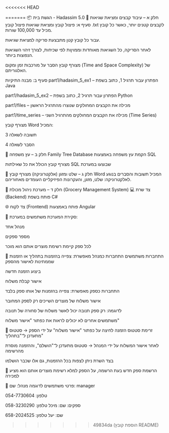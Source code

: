 <<<<<<< HEAD


=======
📦 הגשת בית - Hadassim 5.0 📁 חלק א – עיבוד קבצים ומציאת שגיאות סעיף א: פיצול קובץ ומציאת שגיאות פיצול קובץ .txt לקבצים קטנים יותר, כאשר כל קובץ מכיל עד 100,000 שורות.

עבור כל קובץ קטן מתבצעת סריקה למציאת שגיאות.

לאחר הסריקה, כל השגיאות מאוחדות וממויןות לפי שכיחות, לצורך זיהוי השגיאות הנפוצות ביותר.

מצורף קובץ הסבר על מורכבות זמן ומקום (Time and Space Complexity) של האלגוריתם.

סעיף ב: מבנה התיקיות part1/hadasim_5_ex1 – הפתרון עבור תרגיל 1, כתוב בשפת Java

part1/hadasim_5_ex2 – הפתרון עבור תרגיל 2, כתוב בשפת Python

part1/files – מכילה את הקבצים המחולקים שנוצרו מהתרגיל הראשון

part1/time_series – מכילה את הקבצים המחולקים מהתרגיל השני (Time Series)

מצורף קובץ Word המכיל:

תשובה לשאלה 3

הסבר לשאלה 4

📁 חלק ב – עץ משפחה Family Tree Database הקמת עץ משפחה באמצעות SQL

מצורף קובץ הכולל את כל שאילתות SQL שבוצעו במערכת

📁 חלק ג – שלט ומזגן (אלקטרוניקה) מצורף קובץ Word המכיל תשובות והסברים בנוגע לאלקטרוניקה: שלט, מזגן, והעקרונות הפיזיקליים העומדים מאחוריהם.

📁 חלק ד – מערכת ניהול מכולת (Grocery Management System) 💻 צד שרת (Backend) פותח בשפת C#

🌐 צד לקוח (Frontend) פותח באמצעות Angular

🛒 סקירת המערכת משתמשים במערכת:

מנהל אחד

מספר ספקים

לכל ספק קיימת רשימת מוצרים אותם הוא מוכר

👤 התחברות משתמשים התחברות כמנהל מאפשרת: צפייה בהזמנות בתהליך או הזמנות שממתינות לאישור מהספק

ביצוע הזמנה חדשה

אישור קבלת משלוח

התחברות כספק מאפשרת: צפייה בהזמנות של אותו ספק בלבד

אישור משלוח של מוצרים השייכים רק לספק המחובר

לדוגמה: רק ספק תנובה יכול לאשר משלוח של סחורה של תנובה

משתמשים אחרים לא יכולים לראות את כפתור "אישור משלוח"

🔁 זרימת סטטוס הזמנה לחיצה על כפתור "אישור משלוח" על ידי הספק → סטטוס מתעדכן ל־"בתהליך"

לאחר אישור המשלוח על ידי המנהל → סטטוס מתעדכן ל־"הושלם", וההזמנה מוסרת מהרשימה

בצד השרת ניתן לצפות בכל ההזמנות, גם אלו שכבר הושלמו

📝 הרשמת ספק חדש בעת הרשמה, על הספק למלא רשימת מוצרים אותם הוא מציע למכירה

👥 פרטי משתמשים לדוגמה מנהל: שם: manager

טלפון: 054-7730604

ספקים: שם: מיכל טלפון: 058-3230290

שם: יעל טלפון: 658-2024525 
>>>>>>> 49834da (הוספת קובץ README)
